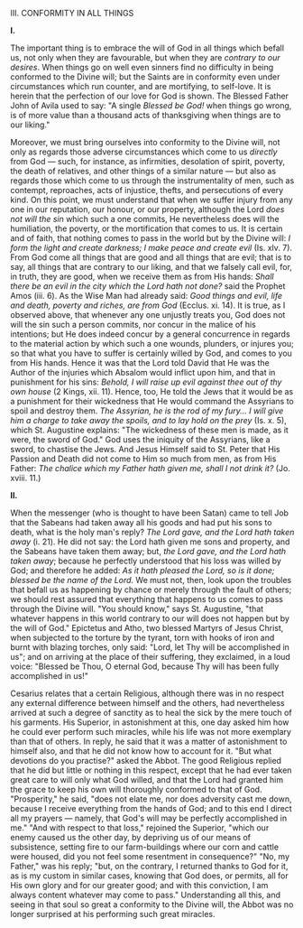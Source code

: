 
III\. CONFORMITY IN ALL THINGS

**I\.**

The important thing is to embrace the will of God in all things which befall us, not only when they are favourable, but when they are *contrary to our desires*. When things go on well even sinners find no difficulty in being conformed to the Divine will; but the Saints are in conformity even under circumstances which run counter, and are mortifying, to self-love. It is herein that the perfection of our love for God is shown. The Blessed Father John of Avila used to say: \"A single *Blessed be God!* when things go wrong, is of more value than a thousand acts of thanksgiving when things are to our liking.\"

Moreover, we must bring ourselves into conformity to the Divine will, not only as regards those adverse circumstances which come to us *directly* from God — such, for instance, as infirmities, desolation of spirit, poverty, the death of relatives, and other things of a similar nature — but also as regards those which come to us through the instrumentality of men, such as contempt, reproaches, acts of injustice, thefts, and persecutions of every kind. On this point, we must understand that when we suffer injury from any one in our reputation, our honour, or our property, although the Lord *does not will the sin* which such a one commits, He nevertheless does will the humiliation, the poverty, or the mortification that comes to us. It is certain and of faith, that nothing comes to pass in the world but by the Divine will: *I form the light and create darkness; I make peace and create evil* (Is. xlv. 7). From God come all things that are good and all things that are evil; that is to say, all things that are contrary to our liking, and that we falsely call evil, for, in truth, they are good, when we receive them as from His hands: *Shall there be an evil in the city which the Lord hath not done?* said the Prophet Amos (iii. 6). As the Wise Man had already said: *Good things and evil, life and death, poverty and riches, are from God* (Ecclus. xi. 14). It is true, as I observed above, that whenever any one unjustly treats you, God does not will the sin such a person commits, nor concur in the malice of his intentions; but He does indeed concur by a general concurrence in regards to the material action by which such a one wounds, plunders, or injures you; so that what you have to suffer is certainly willed by God, and comes to you from His hands. Hence it was that the Lord told David that He was the Author of the injuries which Absalom would inflict upon him, and that in punishment for his sins: *Behold, I will raise up evil against thee out of thy own house* (2 Kings, xii. 11). Hence, too, He told the Jews that it would be as a punishment for their wickedness that He would command the Assyrians to spoil and destroy them. *The Assyrian, he is the rod of my fury... I will give him a charge to take away the spoils, and to lay hold on the prey* (Is. x. 5), which St. Augustine explains: \"The wickedness of these men is made, as it were, the sword of God.\" God uses the iniquity of the Assyrians, like a sword, to chastise the Jews. And Jesus Himself said to St. Peter that His Passion and Death did not come to Him so much from men, as from His Father: *The chalice which my Father hath given me, shall I not drink it?* (Jo. xviii. 11.)

**II\.**

When the messenger (who is thought to have been Satan) came to tell Job that the Sabeans had taken away all his goods and had put his sons to death, what is the holy man\'s reply? *The Lord gave, and the Lord hath taken away* (i. 21). He did not say: the Lord hath given me sons and property, and the Sabeans have taken them away; but, *the Lord gave, and the Lord hath taken away*; because he perfectly understood that his loss was willed by God; and therefore he added: *As it hath pleased the Lord, so is it done; blessed be the name of the Lord*. We must not, then, look upon the troubles that befall us as happening by chance or merely through the fault of others; we should rest assured that everything that happens to us comes to pass through the Divine will. \"You should know,\" says St. Augustine, \"that whatever happens in this world contrary to our will does not happen but by the will of God.\" Epictetus and Atho, two blessed Martyrs of Jesus Christ, when subjected to the torture by the tyrant, torn with hooks of iron and burnt with blazing torches, only said: \"Lord, let Thy will be accomplished in us\"; and on arriving at the place of their suffering, they exclaimed, in a loud voice: \"Blessed be Thou, O eternal God, because Thy will has been fully accomplished in us!\"

Cesarius relates that a certain Religious, although there was in no respect any external difference between himself and the others, had nevertheless arrived at such a degree of sanctity as to heal the sick by the mere touch of his garments. His Superior, in astonishment at this, one day asked him how he could ever perform such miracles, while his life was not more exemplary than that of others. In reply, he said that it was a matter of astonishment to himself also, and that he did not know how to account for it. \"But what devotions do you practise?\" asked the Abbot. The good Religious replied that he did but little or nothing in this respect, except that he had ever taken great care to will only what God willed, and that the Lord had granted him the grace to keep his own will thoroughly conformed to that of God. \"Prosperity,\" he said, \"does not elate me, nor does adversity cast me down, because I receive everything from the hands of God; and to this end I direct all my prayers — namely, that God\'s will may be perfectly accomplished in me.\" \"And with respect to that loss,\" rejoined the Superior, \"which our enemy caused us the other day, by depriving us of our means of subsistence, setting fire to our farm-buildings where our corn and cattle were housed, did you not feel some resentment in consequence?\" \"No, my Father,\" was his reply; \"but, on the contrary, I returned thanks to God for it, as is my custom in similar cases, knowing that God does, or permits, all for His own glory and for our greater good; and with this conviction, I am always content whatever may come to pass.\" Understanding all this, and seeing in that soul so great a conformity to the Divine will, the Abbot was no longer surprised at his performing such great miracles.

